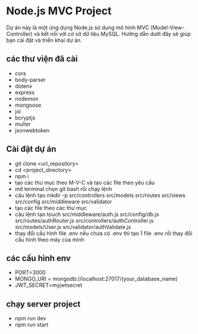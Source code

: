 # Node.js MVC Project

Dự án này là một ứng dụng Node.js sử dụng mô hình MVC (Model-View-Controller) và kết nối với cơ sở dữ liệu MySQL. Hướng dẫn dưới đây sẽ giúp bạn cài đặt và triển khai dự án.

## các thư viện đã cài
- cors
- body-parser
- dotenv 
- express
- nodemon
- mongoose
- joi
- bcryptjs
- multer 
- jsonwebtoken

## Cài đặt dự án
- git clone <url_repository>
- cd <project_directory>
- npm i
- tạo các thư mục theo M-V-C và tạo các file theo yêu cầu 
- mở terminal chọn git bash rồi chạy lệnh
- câu lệnh tạo  mkdir -p src/controllers src/models src/routes src/views src/config src/middleware src/validator
- tạo các file theo các thư mục
- câu lệnh tạo touch src/middleware/auth.js src/config/db.js src/routes/authRouter.js src/controllers/authController.js src/models/User.js src/validator/authValidate.js
- thay đổi cấu hính file .env nếu chưa có .env thì tạo 1 file .env rồi thay đổi cấu hình theo máy của mình
## các cấu hình env
- PORT=3000
- MONGO_URI = mongodb://localhost:27017/(your_database_name)
- JWT_SECRET=myjwtsecret
## chạy server project
- npm run dev
- npm run start
